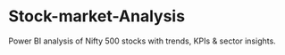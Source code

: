 # Stock-market-Analysis
Power BI analysis of Nifty 500 stocks with trends, KPIs &amp; sector insights.
